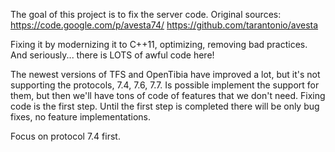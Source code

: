 The goal of this project is to fix the server code.
Original sources:
https://code.google.com/p/avesta74/
https://github.com/tarantonio/avesta

Fixing it by modernizing it to C++11, optimizing, removing bad practices.
And seriously... there is LOTS of awful code here!

The newest versions of TFS and OpenTibia have improved a lot, 
but it's not supporting the protocols, 7.4, 7.6, 7.7. 
Is possible implement the support for them, 
but then we'll have tons of code of features that we don't need.
Fixing code is the first step.
Until the first step is completed there will be only bug fixes, 
no feature implementations.

Focus on protocol 7.4 first.


